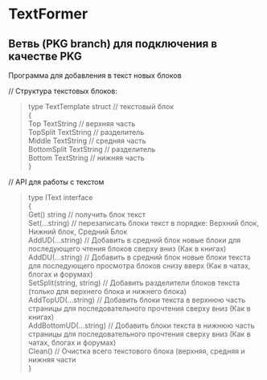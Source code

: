 # TextFormer
## Ветвь (PKG branch) для подключения в качестве PKG   
Программа для добавления в текст новых блоков   

// Структура текстовых блоков:   
> type TextTemplate struct  // текстовый блок   
> {  
>	  Top         TextString // верхняя часть   
>	  TopSplit    TextString // разделитель   
>	  Middle      TextString // средняя часть   
>	  BottomSplit TextString // разделитель   
>	  Bottom      TextString // нижняя часть   
>}   
>   
// API для работы с текстом   
>type IText interface   
>{   
>	  Get() string // получить блок текст   
>	  Set(...string) // перезаписать блоки текст в порядке: Верхний блок, Нижний блок, Средний Блок   
>	  AddUD(...string) // Добавить в средний блок новые блоки для последующего чтения блоков сверху вниз (Как в книгах)   
>	  AddDU(...string) // Добавить в средний блок новые блоки текста для последующего просмотра блоков снизу вверх (Как в чатах, блогах и форумах)   
>	  SetSplit(string, string) // Добавить разделители блоков текста (только для верхнего блока и нижнего блока)   
>	  AddTopUD(...string) // Добавить блоки текста в верхнюю часть страницы для последовательного прочтения сверху вниз (Как в книгах)   
>	  AddBottomUD(...string) // Добавить блоки текста в нижнюю часть страницы для последовательного прочтения сверху вниз (Как в чатах, блогах и форумах)   
>	  Clean()	// Очистка всего текстового блока (верхняя, средняя и нижняя части   
>}   
>   
